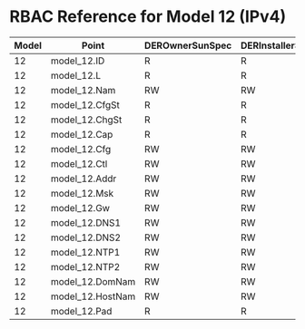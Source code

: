 # RBAC Reference for Model 12 (IPv4)

| Model | Point | DEROwnerSunSpec | DERInstallerSunSpec | DERVendorSunSpec | ServiceProviderSunSpec | GridOperatorSunSpec |
|-------|-------|------------------|---------------------|------------------|------------------------|---------------------|
| 12 | model_12.ID | R | R | R | R | R |
| 12 | model_12.L | R | R | R | R | R |
| 12 | model_12.Nam | RW | RW | RW | RW | RW |
| 12 | model_12.CfgSt | R | R | R | R | R |
| 12 | model_12.ChgSt | R | R | R | R | R |
| 12 | model_12.Cap | R | R | R | R | R |
| 12 | model_12.Cfg | RW | RW | RW | RW | RW |
| 12 | model_12.Ctl | RW | RW | RW | RW | RW |
| 12 | model_12.Addr | RW | RW | RW | RW | RW |
| 12 | model_12.Msk | RW | RW | RW | RW | RW |
| 12 | model_12.Gw | RW | RW | RW | RW | RW |
| 12 | model_12.DNS1 | RW | RW | RW | RW | RW |
| 12 | model_12.DNS2 | RW | RW | RW | RW | RW |
| 12 | model_12.NTP1 | RW | RW | RW | RW | RW |
| 12 | model_12.NTP2 | RW | RW | RW | RW | RW |
| 12 | model_12.DomNam | RW | RW | RW | RW | RW |
| 12 | model_12.HostNam | RW | RW | RW | RW | RW |
| 12 | model_12.Pad | R | R | R | R | R |
